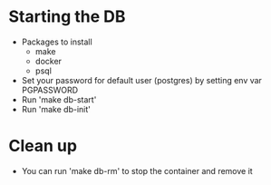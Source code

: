 # Starting the DB

- Packages to install
    - make
    - docker
    - psql
- Set your password for default user (postgres) by setting env var PGPASSWORD
- Run 'make db-start'
- Run 'make db-init'

# Clean up

- You can run 'make db-rm' to stop the container and remove it